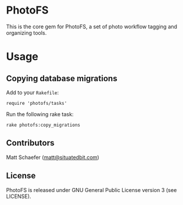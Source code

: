 # PhotoFS

This is the core gem for PhotoFS, a set of photo workflow tagging and organizing tools.

# Usage

## Copying database migrations

Add to your `Rakefile`:

```
require 'photofs/tasks'
```

Run the following rake task:

```
rake photofs:copy_migrations
```

Contributors
------------

Matt Schaefer (matt@situatedbit.com)

License
-------

PhotoFS is released under GNU General Public License version 3 (see LICENSE).
